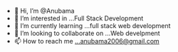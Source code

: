- 👋 Hi, I’m @Anubama 
- 👀 I’m interested in ...Full Stack Development
- 🌱 I’m currently learning ...full stack web development
- 💞️ I’m looking to collaborate on ...Web develpment
- 📫 How to reach me ...anubama2006@gmail.com
<!---
Acesohappy/Acesohappy is a ✨ special ✨ repository because its `README.md` (this file) appears on your GitHub profile.
You can click the Preview link to take a look at your changes.
--->
